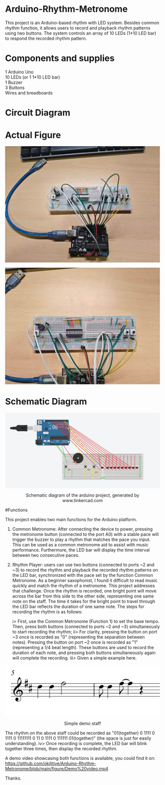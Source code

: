 # Arduino-Rhythm-Metronome

This project is an Arduino-based rhythm with LED system. Besides common rhythm function, it allows users to record and playback rhythm patterns using two buttons. The system controls an array of 10 LEDs (1*10 LED bar) to respond the recorded rhythm pattern.

# Components and supplies
1 Arduino Uno<br>
10 LEDs (or 1 1*10 LED bar) <br>
1 Buzzer<br>
3 Buttons<br>
Wires and breadboards

# Circuit Diagram


# Actual Figure

<div align="center">
  <img src="https://github.com/okilitive/Arduino-Rhythm-Metronome/blob/main/figure/Actual%20figure1.jpg" alt="1" width="600" style="margin-right: 20px; vertical-align: middle;"/>
 
</div>
 <br>
<div align="center">
  <img src="https://github.com/okilitive/Arduino-Rhythm-Metronome/blob/main/figure/Actual%20figure2.jpg" alt="1" width="600" style="margin-right: 20px; vertical-align: middle;"/>
 
</div>

# Schematic Diagram

<div align="center">
  <img src="https://github.com/okilitive/Arduino-Rhythm-Metronome/blob/main/figure/Schematic%20diagram.jpg" alt="1" width="600" style="margin-right: 20px; vertical-align: middle;"/>
   <p>Schematic diagram of the arduino project, generated by www.tinkercad.com </p>
</div>

#Functions

This project enables two main functions for the Arduino platform.

1. Common Metronome: After connecting the device to power, pressing the metronome button (connected to the port A0) with a stable pace will trigger the buzzer to play a rhythm that matches the pace you input. This can be used as a common metronome aid to assist with music performance. Furthermore, the LED bar will display the time interval between two consecutive paces.

2. Rhythm Player: users can use two buttons (connected to ports ~2 and ~3) to record the rhythm and playback the recorded rhythm patterns on the LED bar, synchronized with the pace set by the function Common Metronome. As a beginner saxophonist, I found it difficult to read music quickly and match the rhythm of a metronome. This project addresses that challenge.
Once the rhythm is recorded, one bright point will move across the bar from this side to the other side, representing one same note on the staff. The time it takes for the bright point to travel through the LED bar reflects the duration of one same note. The steps for recording the rhythm is as follows:
   
   i> First, use the Common Metronome (Function 1) to set the base tempo. Then, press both buttons (connected to ports ~2 and ~3) simultaneously to start recording the rhythm;
   ii> For clarity, pressing the button on port ~3 once is recorded as "0" (representing the separation between notes). Pressing the button on port ~2 once is recorded as "1" (representing a 1/4 beat length). These buttons are used to record the duration of each note, and pressing both buttons simultaneously again will complete the recording.
   iii> Given a simple example here.
<div align="center">
  <img src="https://github.com/okilitive/Arduino-Rhythm-Metronome/blob/main/figure/Demo%20staff.jpg" alt="1" width="600" style="margin-right: 20px; vertical-align: middle;"/>
   <p>Simple demo staff </p>
</div>
   The rhythm on the above staff could be recorded as "01(together) 0 1111 0 1111 0 11111111 0 11 0 1111 0 111111 01(together)" (the space is just for easily understanding). 
   iv> Once recording is complete, the LED bar will blink together three times, then display the recorded rhythm.

A demo video showcasing both functions is available, you could find it on:
https://github.com/okilitive/Arduino-Rhythm-Metronome/blob/main/figure/Demo%20video.mp4

Thanks.


